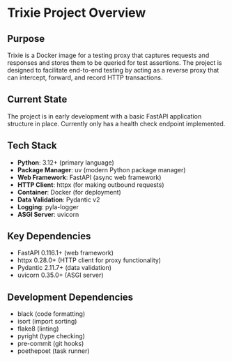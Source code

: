 # Trixie Project Overview

## Purpose
Trixie is a Docker image for a testing proxy that captures requests and responses and stores them to be queried for test assertions. The project is designed to facilitate end-to-end testing by acting as a reverse proxy that can intercept, forward, and record HTTP transactions.

## Current State
The project is in early development with a basic FastAPI application structure in place. Currently only has a health check endpoint implemented.

## Tech Stack
- **Python**: 3.12+ (primary language)
- **Package Manager**: uv (modern Python package manager)
- **Web Framework**: FastAPI (async web framework)
- **HTTP Client**: httpx (for making outbound requests)
- **Container**: Docker (for deployment)
- **Data Validation**: Pydantic v2
- **Logging**: pyla-logger
- **ASGI Server**: uvicorn

## Key Dependencies
- FastAPI 0.116.1+ (web framework)
- httpx 0.28.0+ (HTTP client for proxy functionality)
- Pydantic 2.11.7+ (data validation)
- uvicorn 0.35.0+ (ASGI server)

## Development Dependencies
- black (code formatting)
- isort (import sorting)
- flake8 (linting)
- pyright (type checking)
- pre-commit (git hooks)
- poethepoet (task runner)
